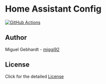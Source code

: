 # Home Assistant Config

[![GitHub Actions][actions-shield]][actions]

## Author

Miguel Gebhardt - [miggi92]

## License

Click for the detailed [License](./LICENSE.md)

[miggi92]: https://github.com/miggi92
[actions]: https://github.com/miggi92/home-assistant-config/actions
[actions-shield]: https://github.com/miggi92/home-assistant-config/workflows/Home%20Assistant%20CI/badge.svg
